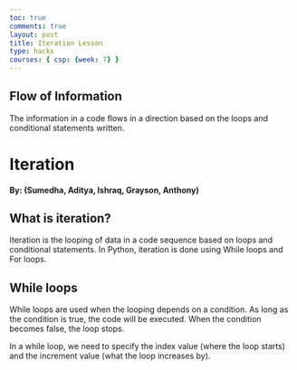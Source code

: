 ```yaml
---
toc: true
comments: true
layout: post
title: Iteration Lesson
type: hacks
courses: { csp: {week: 7} }
---
```


## Flow of Information

The information in a code flows in a direction based on the loops and conditional statements written.

# Iteration
#### By: (Sumedha, Aditya, Ishraq, Grayson, Anthony)

## What is iteration?

Iteration is the looping of data in a code sequence based on loops and conditional statements. In Python, iteration is done using While loops and For loops.

## While loops


While loops are used when the looping depends on a condition. As long as the condition is true, the code will be executed. When the condition becomes false, the loop stops.


In a while loop, we need to specify the index value (where the loop starts) and the increment value (what the loop increases by).